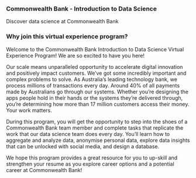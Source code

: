 ### Commonwealth Bank - Introduction to Data Science
Discover data science at Commonwealth Bank

### Why join this virtual experience program?
Welcome to the Commonwealth Bank Introduction to Data Science Virtual Experience Program! We are so excited to have you here!

Our scale means unparalleled opportunity to accelerate digital innovation and positively impact customers. We’ve got some incredibly important and complex problems to 
solve. As Australia’s leading technology bank, we process millions of transactions every day. Around 40% of all payments made by Australians go through our systems. 
Whether you’re designing the apps people hold in their hands or the systems they’re delivered through, you’re determining how more than 17 million customers access 
their money. Your work matters.

During this program, you will get the opportunity to step into the shoes of a Commonwealth Bank team member and complete tasks that replicate the work that our data 
science team does every day. You’ll learn how to aggregate and analyze data, anonymise personal data, explore data insights that can be unlocked with social media, 
and design a database.

We hope this program provides a great resource for you to up-skill and strengthen your resume as you explore career options and a potential career at Commonwealth Bank!
